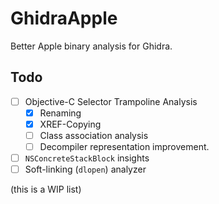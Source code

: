 # GhidraApple

Better Apple binary analysis for Ghidra.

## Todo

- [ ] Objective-C Selector Trampoline Analysis
  - [x] Renaming
  - [x] XREF-Copying
  - [ ] Class association analysis
  - [ ] Decompiler representation improvement.
- [ ] `NSConcreteStackBlock` insights
- [ ] Soft-linking (`dlopen`) analyzer

(this is a WIP list)
